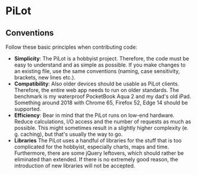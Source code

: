 # PiLot
## Conventions
Follow these basic principles when contributing code:
- **Simplicity**: The PiLot is a hobbyist project. Therefore, the code must be easy to understand and as simple as possible. If you make changes to an existing file, use the same conventions (naming, case sensitivity, brackets, new lines etc.).
- **Compatibility**: Also older devices should be usable as PiLot clients. Therefore, the entire web app needs to run on older standards. The benchmark is my waterproof PocketBook Aqua 2 and my dad's old iPad. Something around 2018 with Chrome 65, Firefox 52, Edge 14 should be supported.
- **Efficiency**: Bear in mind that the PiLot runs on low-end hardware. Reduce calculations, I/O access and the number of requests as much as possible. This might sometimes result in a slightly higher complexity (e. g. caching), but that's usually the way to go.
- **Libraries** The PiLot uses a handful of libraries for the stuff that is too complicated for the hobbyist, especially charts, maps and time. Furthermore, there are some jQuery leftovers, which should rather be eliminated than extended. If there is no extremely good reason, the introduction of new libraries will not be accepted. 

